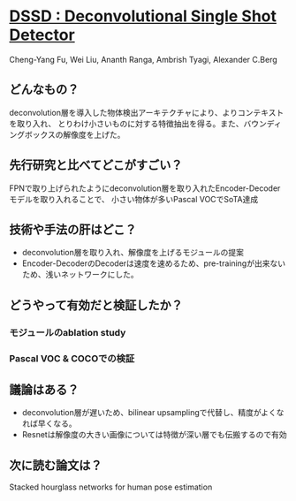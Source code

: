 # [DSSD : Deconvolutional Single Shot Detector](https://arxiv.org/pdf/1701.06659.pdf)
Cheng-Yang Fu, Wei Liu, Ananth Ranga, Ambrish Tyagi, Alexander C.Berg

## どんなもの？
deconvolution層を導入した物体検出アーキテクチャにより、よりコンテキストを取り入れ、
とりわけ小さいものに対する特徴抽出を得る。また、バウンディングボックスの解像度を上げた。

## 先行研究と比べてどこがすごい？
FPNで取り上げられたようにdeconvolution層を取り入れたEncoder-Decoderモデルを取り入れることで、
小さい物体が多いPascal VOCでSoTA達成

## 技術や手法の肝はどこ？
* deconvolution層を取り入れ、解像度を上げるモジュールの提案
* Encoder-DecoderのDecoderは速度を速めるため、pre-trainingが出来ないため、浅いネットワークにした。
## どうやって有効だと検証したか？
### モジュールのablation study
### Pascal VOC & COCOでの検証

## 議論はある？
* deconvolution層が遅いため、bilinear upsamplingで代替し、精度がよくなれば早くなる。
* Resnetは解像度の大きい画像については特徴が深い層でも伝搬するので有効

## 次に読む論文は？
Stacked hourglass networks for human pose estimation
